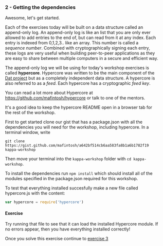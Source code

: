 ### 2 - Getting the dependencies

Awesome, let's get started.

Each of the exercises today will be built on a data structure called an append-only log. An append-only log is like an list that you are only ever allowed to add entries to the end of, but can read from it at any index. Each entry is indexed from 0,1,2,3.. like an array. This number is called a *sequence number*. Combined with cryptographically signing each entry, these logs are very useful when building peer-to-peer applications as they are easy to share between multiple computers in a secure and efficient way.

The append-only log we will be using for today's workshop exercises is called **hypercore**. Hypercore was written to be the main component of the [Dat project](https://datproject.org) but as a completely independent data structure. A hypercore is also referred to as a *feed*. Each hypercore has a cryptographic *feed key*.

You can read a lot more about Hypercore at https://github.com/mafintosh/hypercore or talk to one of the mentors.

It's a good idea to keep the hypercore README open in a browser tab for the rest of the workshop.

First to get started clone our gist that has a package.json with all the dependencies you will need for the workshop, including hypercore. In a terminal window, write

```
git clone https://gist.github.com/mafintosh/a642bf514cb6aa583fa8b1a6b1782f19 kappa-workshop
```

Then move your terminal into the `kappa-workshop` folder with `cd kappa-workshop`.

To install the dependencies run `npm install` which should install all of the modules specified in the package.json required for this workshop.

To test that everything installed succesfully make a new file called hypercore.js with the content:

```js
var hypercore = require('hypercore')
```

#### Exercise

Try running that file to see that it can load the installed Hypercore module. If no errors appear, then you have everything installed correctly!

Once you solve this exercise continue to [exercise 3](03.html)
